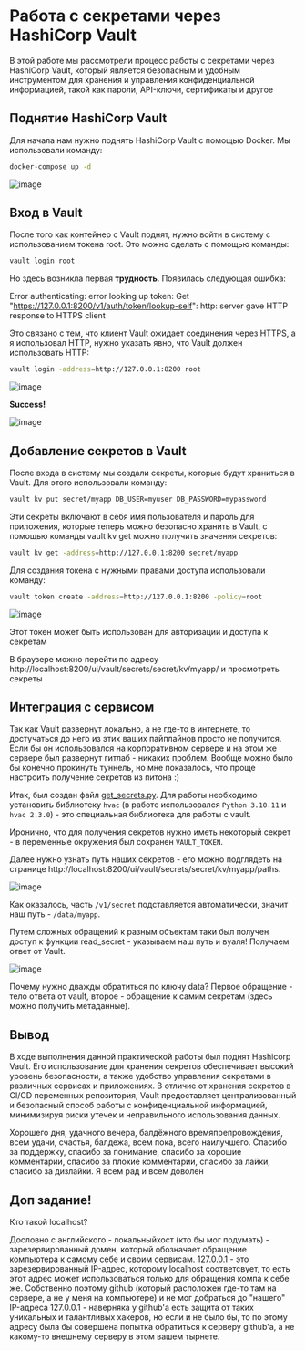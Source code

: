 # Работа с секретами через HashiCorp Vault

В этой работе мы рассмотрели процесс работы с секретами через HashiCorp Vault, который является безопасным и удобным инструментом для хранения и управления конфиденциальной информацией, такой как пароли, API-ключи, сертификаты и другое

## Поднятие HashiCorp Vault

Для начала нам нужно поднять HashiCorp Vault с помощью Docker. Мы использовали команду:

```bash
docker-compose up -d
```

![image](https://github.com/user-attachments/assets/e30fb982-60e8-4ef1-a9e7-8d3cddbdfddf)

## Вход в Vault

После того как контейнер с Vault поднят, нужно войти в систему с использованием токена root. Это можно сделать с помощью команды:

```bash
vault login root
```

Но здесь возникла первая  **трудность**. Появилась следующая ошибка:

Error authenticating: error looking up token: Get "https://127.0.0.1:8200/v1/auth/token/lookup-self": http: server gave HTTP response to HTTPS client

Это связано с тем, что клиент Vault ожидает соединения через HTTPS, а я использовал HTTP, нужно указать явно, что Vault должен использовать HTTP:

```bash
vault login -address=http://127.0.0.1:8200 root
```
![image](https://github.com/user-attachments/assets/b1dc2e7f-d2d3-4ecb-aad2-df921b0aff80)

 **Success!**

![image](https://github.com/user-attachments/assets/7b08b05a-d71f-4eb0-9d17-dc71da7af125)

## Добавление секретов в Vault

После входа в систему мы создали секреты, которые будут храниться в Vault. Для этого использовали команду:

```bash
vault kv put secret/myapp DB_USER=myuser DB_PASSWORD=mypassword
```

Эти секреты включают в себя имя пользователя и пароль для приложения, которые теперь можно безопасно хранить в Vault, с помощью команды vault kv get можно получить значения секретов:

```bash
vault kv get -address=http://127.0.0.1:8200 secret/myapp
```

Для создания токена с нужными правами доступа использовали команду:

```bash
vault token create -address=http://127.0.0.1:8200 -policy=root
```

![image](https://github.com/user-attachments/assets/26b28d5d-8b61-4ffc-9d95-a2158711df02)

Этот токен может быть использован для авторизации и доступа к секретам

В браузере можно перейти по адресу http://localhost:8200/ui/vault/secrets/secret/kv/myapp/ и просмотреть секреты

## Интеграция с сервисом

Так как Vault развернут локально, а не где-то в интернете, то достучаться до него из этих ваших пайплайнов просто не получится. Если бы он использовался на корпоративном сервере и на этом же сервере был развернут гитлаб - никаких проблем. Вообще можно было бы конечно прокинуть туннель, но мне показалось, что проще настроить получение секретов из питона :)

Итак, был создан файл [get_secrets.py](./get_secrets.py). Для работы необходимо установить библиотеку `hvac` (в работе использовался `Python 3.10.11` и `hvac 2.3.0`) - это специальная библиотека для работы с vault.

Иронично, что для получения секретов нужно иметь некоторый секрет - в переменные окружения был сохранен `VAULT_TOKEN`.

Далее нужно узнать путь наших секретов - его можно подглядеть на странице http://localhost:8200/ui/vault/secrets/secret/kv/myapp/paths.

![image](https://github.com/user-attachments/assets/b25158b5-9e0a-46da-b7c9-3f40b79bc0ea)

Как оказалось, часть `/v1/secret` подставляется автоматически, значит наш путь - `/data/myapp`.

Путем сложных обращений к разным объектам таки был получен доступ к функции read_secret - указываем наш путь и вуаля! Получаем ответ от Vault.

![image](https://github.com/user-attachments/assets/09acfe55-4170-490f-b291-ac886c97faf2)

Почему нужно дважды обратиться по ключу data? Первое обращение - тело ответа от vault, второе - обращение к самим секретам (здесь можно получить метаданные).

## Вывод
В ходе выполнения данной практической работы был поднят Hashicorp Vault. Его использование для хранения секретов обеспечивает высокий уровень безопасности, а также удобство управления секретами в различных сервисах и приложениях. В отличие от хранения секретов в CI/CD переменных репозитория, Vault предоставляет централизованный и безопасный способ работы с конфиденциальной информацией, минимизируя риски утечек и неправильного использования данных.

Хорошего дня, удачного вечера, балдёжного времяпрепровождения, всем удачи, счастья, балдежа, всем пока, всего наилучшего. Спасибо за поддержку, спасибо за понимание, спасибо за хорошие комментарии, спасибо за плохие комментарии, спасибо за лайки, спасибо за дизлайки. Я всем рад и всем доволен

## Доп задание!

Кто такой localhost?

Дословно с английского - локальныйхост (кто бы мог подумать) - зарезервированный домен, который обозначает обращение компьютера к самому себе и своим сервисам. 127.0.0.1 - это зарезервированный IP-адрес, которому localhost соответсвует, то есть этот адрес может использоваться только для обращения компа к себе же. Собственно поэтому github (который расположен где-то там на сервере, а не у меня на компьютере) и не мог добраться до "нашего" IP-адреса 127.0.0.1 - наверняка у github'а есть защита от таких уникальных и талантливых хакеров, но если и не было бы, то по этому адресу была бы совершена попытка обратиться к серверу github'а, а не какому-то внешнему серверу в этом вашем тырнете.

